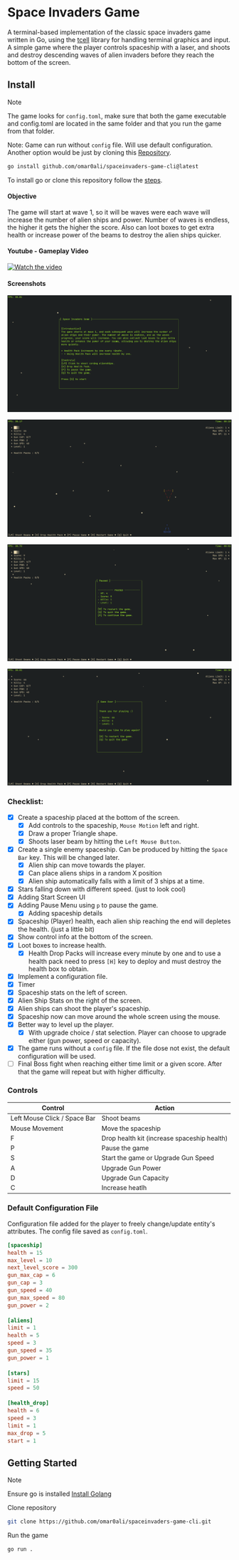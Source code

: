 # Space Invaders Game

A terminal-based implementation of the classic space invaders game written in Go, using the [tcell](https://github.com/gdamore/tcell) library for handling terminal graphics and input. A simple game where the player controls spaceship with a laser, and shoots and destroy descending waves of alien invaders before they reach the bottom of the screen.

## Install

> [!NOTE]
> The game looks for `config.toml`, make sure that both the game executable and config.toml are located in the same folder and that you run the game from that folder. 
>
> Note: Game can run without `config` file. Will use default configuration.
> Another option would be just by cloning this [Repository](#getting-started).

```bash
go install github.com/omar0ali/spaceinvaders-game-cli@latest
```

To install go or clone this repository follow the [steps](#getting-started).

#### Objective
The game will start at wave 1, so it will be waves were each wave will increase the number of alien ships and power. Number of waves is endless, the higher it gets the higher the score. Also can loot boxes to get extra health or increase power of the beams to destroy the alien ships quicker.

#### Youtube - Gameplay Video

[![Watch the video](https://img.youtube.com/vi/DSeU1Lnglsg/0.jpg)](https://www.youtube.com/watch?v=DSeU1Lnglsg)


#### Screenshots

![Space Invaders Game (Start Menu)](https://raw.githubusercontent.com/omar0ali/spaceinvaders-game-cli/refs/heads/main/screenshots/spaceinvaders-game-cli-startmenu.png)

![Space Invaders Game (Gameplay 1)](https://raw.githubusercontent.com/omar0ali/spaceinvaders-game-cli/refs/heads/main/screenshots/spaceinvaders-game-cli-gameplay.png)

![Space Invaders Game (Pause)](https://raw.githubusercontent.com/omar0ali/spaceinvaders-game-cli/refs/heads/main/screenshots/spaceinvaders-game-cli-pause.png)

![Space Invaders Game (Game Over)](https://raw.githubusercontent.com/omar0ali/spaceinvaders-game-cli/refs/heads/main/screenshots/spaceinvaders-game-cli-gameover.png)

### Checklist:
- [X] Create a spaceship placed at the bottom of the screen.
    - [X] Add controls to the spaceship, `Mouse Motion` left and right. 
    - [X] Draw a proper Triangle shape.
    - [X] Shoots laser beam by hitting the `Left Mouse Button`.
- [X] Create a single enemy spaceship. Can be produced by hitting the `Space Bar` key. This will be changed later.
    - [X] Alien ship can move towards the player.
    - [X] Can place aliens ships in a random X position
    - [X] Alien ship automatically falls with a limit of 3 ships at a time.
- [X] Stars falling down with different speed. (just to look cool)
- [X] Adding Start Screen UI
- [X] Adding Pause Menu using `p` to pause the game.
    - [X] Adding spaceship details
- [X] Spaceship (Player) health, each alien ship reaching the end will depletes the health. (just a little bit)
- [X] Show control info at the bottom of the screen.
- [X] Loot boxes to increase health.
    - [X] Health Drop Packs will increase every minute by one and to use a health pack need to press `[H]` key to deploy and must destroy the health box to obtain.
- [X] Implement a configuration file.
- [X] Timer
- [X] Spaceship stats on the left of screen.
- [X] Alien Ship Stats on the right of the screen.
- [X] Alien ships can shoot the player's spaceship.
- [X] Spaceship now can move around the whole screen using the mouse.
- [X] Better way to level up the player.
    - [X] With upgrade choice /  stat selection. Player can choose to upgrade either (gun power, speed or capacity).
- [X] The game runs without a `config` file. If the file dose not exist, the default configuration will be used.
- [ ] Final Boss fight when reaching either time limit or a given score. After that the game will repeat but with higher difficulty.

### Controls

| Control            | Action                                |
|-------------------|----------------------------------------|
| Left Mouse Click / Space Bar | Shoot beams                 |
| Mouse Movement     | Move the spaceship                    |
| F                  | Drop health kit (increase spaceship health) |
| P                  | Pause the game                        |
| S                  | Start the game or Upgrade Gun Speed   |
| A                  | Upgrade Gun Power                     |
| D                  | Upgrade Gun Capacity                  |
| C                  | Increase heatlh

### Default Configuration File
Configuration file added for the player to freely change/update entity's attributes. The config file saved as `config.toml`.

```toml
[spaceship]
health = 15
max_level = 10
next_level_score = 300
gun_max_cap = 6
gun_cap = 3
gun_speed = 40
gun_max_speed = 80
gun_power = 2

[aliens]
limit = 1
health = 5
speed = 3
gun_speed = 35
gun_power = 1

[stars] 
limit = 15
speed = 50

[health_drop]
health = 6
speed = 3
limit = 1
max_drop = 5
start = 1

```

## Getting Started

> [!NOTE]
> Ensure go is installed [Install Golang](https://go.dev/doc/install)

Clone repository

```bash
git clone https://github.com/omar0ali/spaceinvaders-game-cli.git
```

Run the game

```bash
go run .
```
